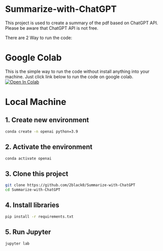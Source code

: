 # Summarize-with-ChatGPT
This project is used to create a summary of the pdf based on ChatGPT API. Please be aware that ChatGPT API is not free.

There are 2 Way to run the code:

# Google Colab
This is the simple way to run the code without install anything into your machine. Just click link below to run the code on google colab.
<a target="_blank" href="https://colab.research.google.com/github/2black0/Summarize-with-ChatGPT/blob/main/summarize-chatgpt.ipynb">
  <img src="https://colab.research.google.com/assets/colab-badge.svg" alt="Open In Colab"/>
</a>

# Local Machine
## 1. Create new environment
```bash
conda create -n openai python=3.9
```

## 2. Activate the environment
```bash
conda activate openai
```

## 3. Clone this project
```bash
git clone https://github.com/2black0/Summarize-with-ChatGPT
cd Summarize-with-ChatGPT
```

## 4. Install libraries
```bash
pip install -r requirements.txt
```

## 5. Run Jupyter
```bash
jupyter lab
```
